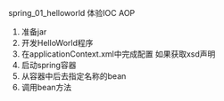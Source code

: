 spring_01_helloworld 体验IOC AOP

1. 准备jar
2. 开发HelloWorld程序
3. 在applicationContext.xml中完成配置 如果获取xsd声明
4. 启动spring容器
5. 从容器中后去指定名称的bean
6. 调用bean方法

